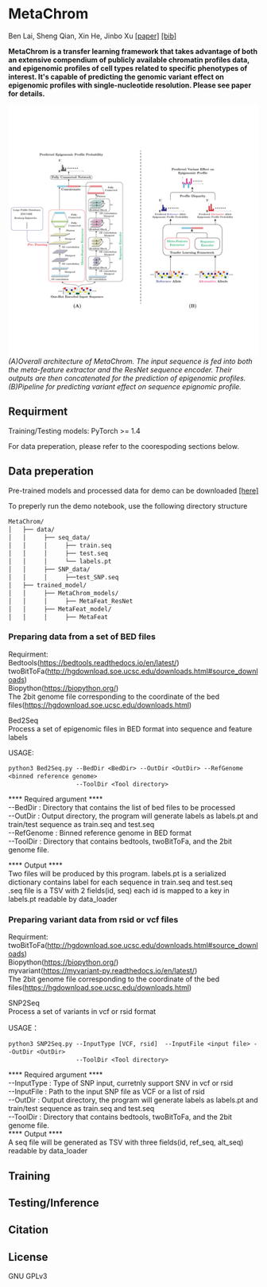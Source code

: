 # MetaChrom
Ben Lai, Sheng Qian, Xin He, Jinbo Xu
[[paper]]()
[[bib]]()

**MetaChrom is a transfer learning framework that takes advantage of both an extensive compendium of publicly available chromatin profiles data, and epigenomic profiles of cell types related to specific phenotypes of interest. It's capable of predicting the genomic variant effect on epigenomic profiles with single-nucleotide resolution. Please see paper for details.**

![Image of MetaChrom](https://github.com/bl-2633/MetaChrom/blob/master/figures/MetaChrom.jpg)
*(A)Overall architecture of MetaChrom. The input sequence is fed into both the meta-feature extractor and the ResNet sequence encoder. Their outputs are then concatenated for the prediction of epigenomic profiles. (B)Pipeline for predicting variant effect on sequence epignomic profile.*

## Requirment
Training/Testing models: PyTorch >= 1.4  

For data preperation, please refer to the coorespoding sections below.
## Data preperation
Pre-trained models and processed data for demo can be downloaded [[here]]()  

To preperly run the demo notebook, use the following directory structure  
```
MetaChrom/
│   ├── data/
│   │     ├── seq_data/
│   │     │     ├── train.seq
│   │     │     ├── test.seq
│   │     │     └── labels.pt
│   │     ├── SNP_data/
│   │     │     ├──test_SNP.seq
│   ├── trained_model/
│   │     ├── MetaChrom_models/
│   │     │     ├── MetaFeat_ResNet
│   │     ├── MetaFeat_model/
│   │     │     ├── MetaFeat
```
### Preparing data from a set of BED files  
Requirment:  
Bedtools(https://bedtools.readthedocs.io/en/latest/)  
twoBitToFa(http://hgdownload.soe.ucsc.edu/downloads.html#source_downloads)  
Biopython(https://biopython.org/)  
The 2bit genome file corresponding to the coordinate of the bed files(https://hgdownload.soe.ucsc.edu/downloads.html)  

Bed2Seq  
Process a set of epigenomic files in BED format into sequence and feature labels  

USAGE:  
```
python3 Bed2Seq.py --BedDir <BedDir> --OutDir <OutDir> --RefGenome <binned reference genome>
                   --ToolDir <Tool directory>
```
\*\*\*\* Required argument \*\*\*\*  
--BedDir    : Directory that contains the list of bed files to be processed  
--OutDir    : Output directory, the program will generate labels as labels.pt and train/test sequence as train.seq and test.seq  
--RefGenome : Binned reference genome in BED format  
--ToolDir   : Directory that contains bedtools, twoBitToFa, and the 2bit genome file. 

\*\*\*\* Output \*\*\*\*  
Two files will be produced by this program. labels.pt is a serialized dictionary contains label for each sequence in train.seq and test.seq  
.seq file is a TSV with 2 fields(id, seq) each id is mapped to a key in labels.pt readable by data_loader  
### Preparing variant data from rsid or vcf files  
Requirment:  
twoBitToFa(http://hgdownload.soe.ucsc.edu/downloads.html#source_downloads)  
Biopython(https://biopython.org/)  
myvariant(https://myvariant-py.readthedocs.io/en/latest/)  
The 2bit genome file corresponding to the coordinate of the bed files(https://hgdownload.soe.ucsc.edu/downloads.html)  

SNP2Seq  
Process a set of variants in vcf or rsid format  

USAGE：
```
python3 SNP2Seq.py --InputType [VCF, rsid]  --InputFile <input file> --OutDir <OutDir>
                   --ToolDir <Tool directory>
```
\*\*\*\* Required argument \*\*\*\*  
--InputType : Type of SNP input, curretnly support SNV in vcf or rsid  
--InputFile : Path to the input SNP file as VCF or a list of rsid  
--OutDir    : Output directory, the program will generate labels as labels.pt and train/test sequence as train.seq and test.seq  
--ToolDir   : Directory that contains bedtools, twoBitToFa, and the 2bit genome file.   
\*\*\*\* Output \*\*\*\*  
A seq file will be generated as TSV with three fields(id, ref_seq, alt_seq) readable by data_loader  
## Training

## Testing/Inference

## Citation

## License
GNU GPLv3
